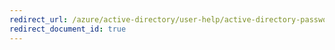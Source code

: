 ```yaml
---
redirect_url: /azure/active-directory/user-help/active-directory-passwords-update-your-own-password
redirect_document_id: true
---
```

